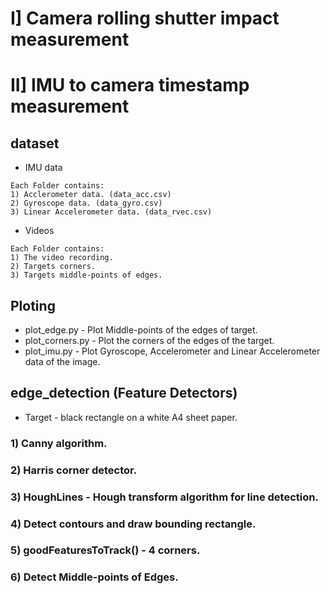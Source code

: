 # I] Camera rolling shutter impact measurement
# II] IMU to camera timestamp measurement

## dataset
* IMU data
```
Each Folder contains:
1) Acclerometer data. (data_acc.csv)
2) Gyroscope data. (data_gyro.csv)
3) Linear Accelerometer data. (data_rvec.csv)
```
* Videos
```
Each Folder contains:
1) The video recording.
2) Targets corners.
3) Targets middle-points of edges.
```

## Ploting
* plot_edge.py - Plot Middle-points of the edges of target.
* plot_corners.py - Plot the corners of the edges of the target.
* plot_imu.py - Plot Gyroscope, Accelerometer and Linear Accelerometer data of the image.

## edge_detection (Feature Detectors)
* Target - black rectangle on a white A4 sheet paper.
### 1) Canny algorithm.
### 2) Harris corner detector.
### 3) HoughLines - Hough transform algorithm for line detection.
### 4) Detect contours and draw bounding rectangle.
### 5) goodFeaturesToTrack() - 4 corners.
### 6) Detect Middle-points of Edges.
